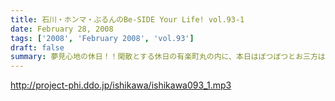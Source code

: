 ```yaml
---
title: 石川・ホンマ・ぶるんのBe-SIDE Your Life! vol.93-1
date: February 28, 2008
tags: ['2008', 'February 2008', 'vol.93']
draft: false
summary: 夢見心地の休日！！閑散とする休日の有楽町丸の内に、本日はぼつぼつとお三方は登場！そんな俺たちゃ夢がある！ドリーーム。NAMAE
---
```


http://project-phi.ddo.jp/ishikawa/ishikawa093_1.mp3